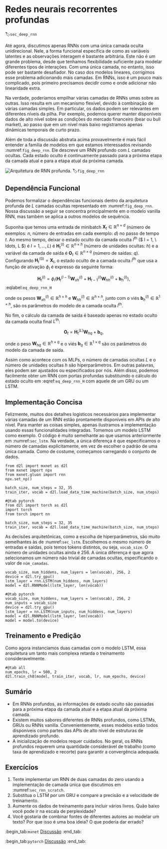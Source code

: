 # Redes neurais recorrentes profundas

:label:`sec_deep_rnn`

Até agora, discutimos apenas RNNs com uma única camada oculta unidirecional.
Nele, a forma funcional específica de como as variáveis latentes e as observações interagem é bastante arbitrária.
Este não é um grande problema, desde que tenhamos flexibilidade suficiente para modelar diferentes tipos de interações.
Com uma única camada, no entanto, isso pode ser bastante desafiador.
No caso dos modelos lineares,
corrigimos esse problema adicionando mais camadas.
Em RNNs, isso é um pouco mais complicado, pois primeiro precisamos decidir como e onde adicionar não linearidade extra.

Na verdade,
poderíamos empilhar várias camadas de RNNs umas sobre as outras. Isso resulta em um mecanismo flexível,
devido à combinação de várias camadas simples. Em particular, os dados podem ser relevantes em diferentes níveis da pilha. Por exemplo, podemos querer manter disponíveis dados de alto nível sobre as condições do mercado financeiro (bear ou bull market), ao passo que em um nível mais baixo registramos apenas dinâmicas temporais de curto prazo.

Além de toda a discussão abstrata acima
provavelmente é mais fácil entender a família de modelos em que estamos interessados revisando :numref:`fig_deep_rnn`. Ele descreve um RNN profundo com $L$ camadas ocultas.
Cada estado oculto é continuamente passado para a próxima etapa da camada atual e para a etapa atual da próxima camada.

![Arquitetura de RNN profunda.](../img/deep-rnn.svg)
:label:`fig_deep_rnn`

## Dependência Funcional

Podemos formalizar o
dependências funcionais
dentro da arquitetura profunda
de $L$ camadas ocultas
representado em :numref:`fig_deep_rnn`.
Nossa discussão a seguir se concentra principalmente em
o modelo vanilla RNN,
mas também se aplica a outros modelos de sequência.

Suponha que temos uma entrada de minibatch
$\mathbf{X}_t \in \mathbb{R}^{n \times d}$ (número de exemplos: $n$, número de entradas em cada exemplo: $d$) no passo de tempo $t$.
Ao mesmo tempo,
deixar
o estado oculto da camada oculta $l^\mathrm{th}$ ($ l = 1, \ ldots, L $) é $l=1,\ldots,L$) é $\mathbf{H}_t^{(l)}  \in \mathbb{R}^{n \times h}$ (número de unidades ocultas: $h$)
e
a variável da camada de saída é $\mathbf{O}_t \in \mathbb{R}^{n \times q}$ (número de saídas: $q$).
Configurando $\mathbf{H}_t^{(0)} = \mathbf{X}_t$,
o estado oculto de
a camada oculta $l^\mathrm{th}$
que usa a função de ativação $\phi_l$
é expresso da seguinte forma:

$$\mathbf{H}_t^{(l)} = \phi_l(\mathbf{H}_t^{(l-1)} \mathbf{W}_{xh}^{(l)} + \mathbf{H}_{t-1}^{(l)} \mathbf{W}_{hh}^{(l)}  + \mathbf{b}_h^{(l)}),$$
:eqlabel:`eq_deep_rnn_H`

onde os pesos $\mathbf{W}_{xh}^{(l)} \in \mathbb{R}^{h \times h}$ e $\mathbf{W}_{hh}^{(l)} \in \mathbb{R}^{h \times h}$, junto com
o viés $\mathbf{b}_h^{(l)} \in \mathbb{R}^{1 \times h}$, são os parâmetros do modelo de
a camada oculta $l^\mathrm{th}$.

No fim,
o cálculo da camada de saída é baseado apenas no estado oculto da camada oculta final $L^\mathrm{th}$:

$$\mathbf{O}_t = \mathbf{H}_t^{(L)} \mathbf{W}_{hq} + \mathbf{b}_q,$$

onde o peso $\mathbf{W}_{hq} \in \mathbb{R}^{h \times q}$ e o viés $\mathbf{b}_q \in \mathbb{R}^{1 \times q}$ são os parâmetros do modelo da camada de saída.

Assim como acontece com os MLPs, o número de camadas ocultas $L$ e o número de unidades ocultas $h$ são hiperparâmetros.
Em outras palavras, eles podem ser ajustados ou especificados por nós.
Além disso, podemos facilmente
obter um RNN com portas profundas
substituindo
o cálculo do estado oculto em
:eqref:`eq_deep_rnn_H`
com aquele de um GRU ou um LSTM.


## Implementação Concisa

Felizmente, muitos dos detalhes logísticos necessários para implementar várias camadas de um RNN estão prontamente disponíveis em APIs de alto nível.
Para manter as coisas simples, apenas ilustramos a implementação usando essas funcionalidades integradas.
Tomemos um modelo LSTM como exemplo.
O código é muito semelhante ao que usamos anteriormente em :numref:`sec_lstm`.
Na verdade, a única diferença é que especificamos o número de camadas explicitamente, em vez de escolher o padrão de uma única camada.
Como de costume, começamos carregando o conjunto de dados.

```{.python .input}
from d2l import mxnet as d2l
from mxnet import npx
from mxnet.gluon import rnn
npx.set_np()

batch_size, num_steps = 32, 35
train_iter, vocab = d2l.load_data_time_machine(batch_size, num_steps)
```

```{.python .input}
#@tab pytorch
from d2l import torch as d2l
import torch
from torch import nn

batch_size, num_steps = 32, 35
train_iter, vocab = d2l.load_data_time_machine(batch_size, num_steps)
```

As decisões arquitetônicas, como a escolha de hiperparâmetros, são muito semelhantes às de :numref:`sec_lstm`.
Escolhemos o mesmo número de entradas e saídas, pois temos tokens distintos, ou seja, `vocab_size`.
O número de unidades ocultas ainda é 256.
A única diferença é que agora selecionamos um número não trivial de camadas ocultas, especificando o valor de `núm_camadas`.

```{.python .input}
vocab_size, num_hiddens, num_layers = len(vocab), 256, 2
device = d2l.try_gpu()
lstm_layer = rnn.LSTM(num_hiddens, num_layers)
model = d2l.RNNModel(lstm_layer, len(vocab))
```

```{.python .input}
#@tab pytorch
vocab_size, num_hiddens, num_layers = len(vocab), 256, 2
num_inputs = vocab_size
device = d2l.try_gpu()
lstm_layer = nn.LSTM(num_inputs, num_hiddens, num_layers)
model = d2l.RNNModel(lstm_layer, len(vocab))
model = model.to(device)
```

## Treinamento e Predição

Como agora instanciamos duas camadas com o modelo LSTM, essa arquitetura um tanto mais complexa retarda o treinamento consideravelmente.

```{.python .input}
#@tab all
num_epochs, lr = 500, 2
d2l.train_ch8(model, train_iter, vocab, lr, num_epochs, device)
```

## Sumário

* Em RNNs profundos, as informações de estado oculto são passadas para a próxima etapa da camada atual e a etapa atual da próxima camada.
* Existem muitos sabores diferentes de RNNs profundos, como LSTMs, GRUs ou RNNs vanilla. Convenientemente, esses modelos estão todos disponíveis como partes das APIs de alto nível de estruturas de aprendizado profundo.
* A inicialização de modelos requer cuidados. No geral, os RNNs profundos requerem uma quantidade considerável de trabalho (como taxa de aprendizado e recorte) para garantir a convergência adequada.

## Exercícios
1. Tente implementar um RNN de duas camadas do zero usando a implementação de camada única que discutimos em :numref:`sec_rnn_scratch`.
2. Substitua o LSTM por um GRU e compare a precisão e a velocidade de treinamento.
3. Aumente os dados de treinamento para incluir vários livros. Quão baixo você pode ir na escala de perplexidade?
4. Você gostaria de combinar fontes de diferentes autores ao modelar um texto? Por que isso é uma boa ideia? O que poderia dar errado?

:begin_tab:`mxnet`
[Discussão](https://discuss.d2l.ai/t/340)
:end_tab:

:begin_tab:`pytorch`
[Discussão](https://discuss.d2l.ai/t/1058)
:end_tab:
<!--stackedit_data:
eyJoaXN0b3J5IjpbMzU1ODMyMDE4XX0=
-->